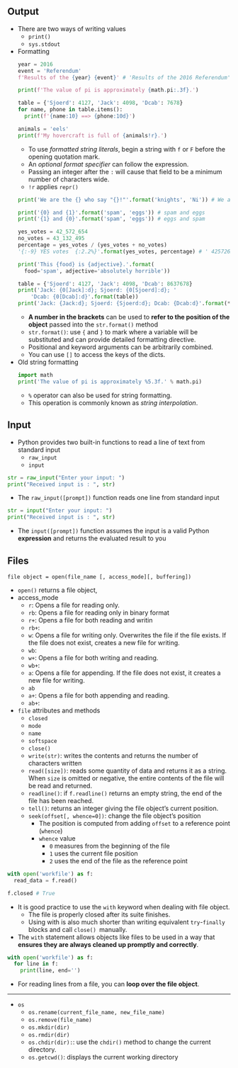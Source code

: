 ## Output
- There are two ways of writing values
  - `print()`
  - `sys.stdout`
- Formatting
  ```python
  year = 2016
  event = 'Referendum'
  f'Results of the {year} {event}' # 'Results of the 2016 Referendum'

  print(f'The value of pi is approximately {math.pi:.3f}.')

  table = {'Sjoerd': 4127, 'Jack': 4098, 'Dcab': 7678}
  for name, phone in table.items():
    print(f'{name:10} ==> {phone:10d}')

  animals = 'eels'
  print(f'My hovercraft is full of {animals!r}.')
  ``` 
  - To use *formatted string literals*, begin a string with `f` or `F` before the opening quotation mark.
  - An *optional format specifier* can follow the expression. 
  - Passing an integer after the `:` will cause that field to be a minimum number of characters wide.
  - `!r` applies `repr()`
  ```python
  print('We are the {} who say "{}!"'.format('knights', 'Ni')) # We are the knights who say "Ni!"

  print('{0} and {1}'.format('spam', 'eggs')) # spam and eggs
  print('{1} and {0}'.format('spam', 'eggs')) # eggs and spam

  yes_votes = 42_572_654
  no_votes = 43_132_495
  percentage = yes_votes / (yes_votes + no_votes)
  '{:-9} YES votes  {:2.2%}'.format(yes_votes, percentage) # ' 42572654 YES votes  49.67%'

  print('This {food} is {adjective}.'.format(
    food='spam', adjective='absolutely horrible'))

  table = {'Sjoerd': 4127, 'Jack': 4098, 'Dcab': 8637678}
  print('Jack: {0[Jack]:d}; Sjoerd: {0[Sjoerd]:d}; '
      'Dcab: {0[Dcab]:d}'.format(table))
  print('Jack: {Jack:d}; Sjoerd: {Sjoerd:d}; Dcab: {Dcab:d}'.format(**table))
  ```
  - **A number in the brackets** can be used to **refer to the position of the object** passed into the `str.format()` method
  - `str.format()`: use `{` and `}` to mark where a variable will be substituted and can provide detailed formatting directive.
  - Positional and keyword arguments can be arbitrarily combined.
  - You can use `[]` to access the keys of the dicts.
- Old string formatting
  ```python
  import math
  print('The value of pi is approximately %5.3f.' % math.pi)
  ```
  - `%` operator can also be used for string formatting.
  - This operation is commonly known as *string interpolation*.

## Input
- Python provides two built-in functions to read a line of text from standard input
  - `raw_input`
  - `input`
```python
str = raw_input("Enter your input: ")
print("Received input is : ", str)
```
- The `raw_input([prompt])` function reads one line from standard input 
```python
str = input("Enter your input: ")
print("Received input is : ", str)
``` 
- The `input([prompt])` function assumes the input is a valid Python **expression** and returns the evaluated result to you

## Files
```
file object = open(file_name [, access_mode][, buffering])
```
- `open()` returns a file object,
- access_mode
  - `r`: Opens a file for reading only.
  - `rb`: Opens a file for reading only in binary format
  - `r+`: Opens a file for both reading and writin
  - `rb+`: 
  - `w`: Opens a file for writing only. Overwrites the file if the file exists. If the file does not exist, creates a new file for writing.
  - `wb`:
  - `w+`: Opens a file for both writing and reading. 
  - `wb+`:
  - `a`: Opens a file for appending. If the file does not exist, it creates a new file for writing.
  - `ab`
  - `a+`: Opens a file for both appending and reading. 
  - `ab+`:
- `file` attributes and methods
  - `closed`
  - `mode`
  - `name`
  - `softspace`
  - `close()`
  - `write(str)`: writes the contents and returns the number of characters written
  - `read([size])`: reads some quantity of data and returns it as a string. When `size` is omitted or negative, the entire contents of the file will be read and returned.
  - `readline()`: if `f.readline()` returns an empty string, the end of the file has been reached.
  - `tell()`:  returns an integer giving the file object’s current position.
  - `seek(offset[, whence=0])`: change the file object’s position
    - The position is computed from adding `offset` to a reference point (`whence`)
    - `whence` value 
      - `0` measures from the beginning of the file
      - `1` uses the current file position
      - `2` uses the end of the file as the reference point
```python
with open('workfile') as f:
  read_data = f.read()

f.closed # True
```
- It is good practice to use the `with` keyword when dealing with file object.
  - The file is properly closed after its suite finishes.
  - Using with is also much shorter than writing equivalent `try`-`finally` blocks and call `close() `manually.
- The `with` statement allows objects like files to be used in a way that **ensures they are always cleaned up promptly and correctly**.
```python
with open('workfile') as f:
  for line in f:
    print(line, end='')
``` 
- For reading lines from a file, you can **loop over the file object**. 
***
- `os`
  - `os.rename(current_file_name, new_file_name)`
  - `os.remove(file_name)`
  - `os.mkdir(dir)`
  - `os.rmdir(dir)`
  - `os.chdir(dir):`: use the `chdir()` method to change the current directory.
  - `os.getcwd()`: displays the current working directory